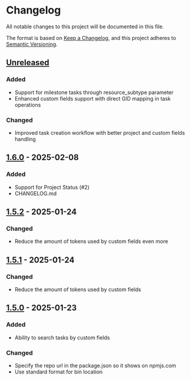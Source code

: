 # Changelog

All notable changes to this project will be documented in this file.

The format is based on [Keep a Changelog](https://keepachangelog.com/en/1.1.0/),
and this project adheres to [Semantic Versioning](https://semver.org/spec/v2.0.0.html).


## [Unreleased]

### Added
- Support for milestone tasks through resource_subtype parameter
- Enhanced custom fields support with direct GID mapping in task operations

### Changed
- Improved task creation workflow with better project and custom fields handling

## [1.6.0] - 2025-02-08

### Added

- Support for Project Status (#2)
- CHANGELOG.md

## [1.5.2] - 2025-01-24

### Changed

- Reduce the amount of tokens used by custom fields even more

## [1.5.1] - 2025-01-24

### Changed

- Reduce the amount of tokens used by custom fields

## [1.5.0] - 2025-01-23

### Added

- Ability to search tasks by custom fields

### Changed

- Specify the repo url in the package.json so it shows on npmjs.com
- Use standard format for bin location

[unreleased]: https://github.com/muuvlabs/muuv-cli/compare/v1.6.0..HEAD
[1.6.0]: https://github.com/olivierlacan/keep-a-changelog/compare/v1.5.2...v1.6.0
[1.5.2]: https://github.com/olivierlacan/keep-a-changelog/compare/v1.5.1...v1.5.2
[1.5.1]: https://github.com/olivierlacan/keep-a-changelog/compare/v1.5.0...v1.5.1
[1.5.0]: https://github.com/olivierlacan/keep-a-changelog/compare/v1.4.0...v1.5.0
